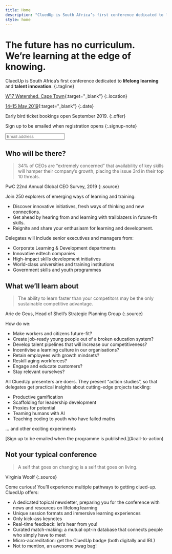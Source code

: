 ```yaml
---
title: Home
description: "CluedUp is South Africa’s first conference dedicated to lifelong learning and talent innovation. W17 Watershed, Cape Town. 14–15 May 2019."
style: home
---
```


# The future has no curriculum.<br>We’re learning at the edge of knowing.

CluedUp is South Africa’s first conference dedicated to **lifelong learning** and&nbsp;**talent&nbsp;innovation**.
{:.tagline}

<section class="call-to-action" markdown="1" id="call-to-action">

[W17 Watershed, Cape Town](https://goo.gl/maps/bDDgMbAmKzbpcTZQ7){:target="_blank"}
{:.location}

<!-- For setting this link, see https://stackoverflow.com/a/19867654/1781075 -->

[14–15 May 2019](https://calendar.google.com/calendar/r/eventedit?text=CluedUp+Conference&dates=20200514/20200516&details=For+details,+link+here:+https://cluedupconference.com&location=Workshop17+Watershed,+Cape+Town){:target="_blank"}
{:.date}

Early bird ticket bookings open September 2019. 
{:.offer}

Sign up to be emailed when registration opens
{:.signup-note}

<input type="text" name="email" placeholder="Email address">

</section>

<section class="info" markdown="1">

## Who will be there?

> 34% of CEOs are “extremely concerned” that availability of key skills will hamper their company’s growth, placing the issue 3rd in their top 10 threats.

PwC 22nd Annual Global CEO Survey, 2019
{:.source}

Join 250 explorers of emerging ways of learning and training:

- Discover innovative initiatives, fresh ways of thinking and new connections.
- Get ahead by hearing from and learning with trailblazers in future-fit skills.
- Reignite and share your enthusiasm for learning and development.

Delegates will include senior executives and managers from:

- Corporate Learning & Development departments
- Innovative edtech companies
- High-impact skills development initiatives 
- World-class universities and training institutions
- Government skills and youth programmes

</section>

<section class="info" markdown="1">

## What we’ll learn about

> The ability to learn faster than your competitors may be the only sustainable competitive advantage.

Arie de Geus, Head of Shell’s Strategic Planning Group
{:.source}

How do we:

- Make workers and citizens future-fit?
- Create job-ready young people out of a broken education system?
- Develop talent pipelines that will increase our competitiveness?
- Incentivise a learning culture in our organisations?
- Retain employees with growth mindsets? 
- Reskill aging workforces? 
- Engage and educate customers?
- Stay relevant ourselves?

All CluedUp presenters are doers. They present “action studies”, so that delegates get practical insights about cutting-edge projects tackling:

- Productive gamification 
- Scaffolding for leadership development
- Proxies for potential
- Teaming humans with AI
- Teaching coding to youth who have failed maths

… and other exciting experiments

</section>

<section class="call-to-action" markdown="1">
[Sign up to be emailed when the programme is published.](#call-to-action)
</section>


<section class="info" markdown="1">

## Not your typical conference

> A self that goes on changing is a self that goes on living.

Virginia Woolf
{:.source}

Come curious! You’ll experience multiple pathways to getting clued-up.
CluedUp offers:
- A dedicated topical newsletter, preparing you for the conference with news and resources on lifelong learning
- Unique session formats and immersive learning experiences
- Only kick-ass keynotes
- Real-time feedback: let’s hear from you! 
- Curated match-making: a mutual opt-in database that connects people who simply have to meet
- Micro-accreditation: get the CluedUp badge (both digitally and IRL) 
- Not to mention, an awesome swag bag!

</section>
